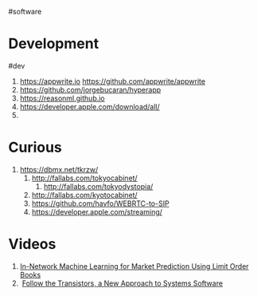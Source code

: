 #software

# Development
#dev
1. https://appwrite.io https://github.com/appwrite/appwrite
2. https://github.com/jorgebucaran/hyperapp
3. https://reasonml.github.io
4. https://developer.apple.com/download/all/
5. 
# Curious
1. https://dbmx.net/tkrzw/
    1. http://fallabs.com/tokyocabinet/
        1. http://fallabs.com/tokyodystopia/
    2. http://fallabs.com/kyotocabinet/
    3. https://github.com/havfo/WEBRTC-to-SIP
    4. https://developer.apple.com/streaming/
# Videos
1. [In-Network Machine Learning for Market Prediction Using Limit Order Books](https://www.cl.cam.ac.uk/research/srg/seminars/videos/2023-05-18.mp4)
2.  [Follow the Transistors, a New Approach to Systems Software](https://www.cl.cam.ac.uk/research/srg/seminars/videos/2023-05-02.mp4)
